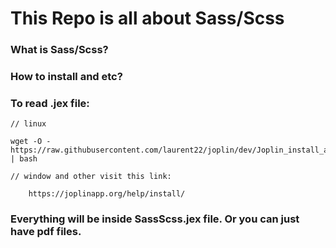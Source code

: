 # This Repo is all about Sass/Scss 

### What is Sass/Scss?

### How to install and etc?

### To read .jex file:

```
// linux

wget -O - https://raw.githubusercontent.com/laurent22/joplin/dev/Joplin_install_and_update.sh | bash
```

```
// window and other visit this link: 
    
    https://joplinapp.org/help/install/
```

### Everything will be inside SassScss.jex file. Or you can just have pdf files.  